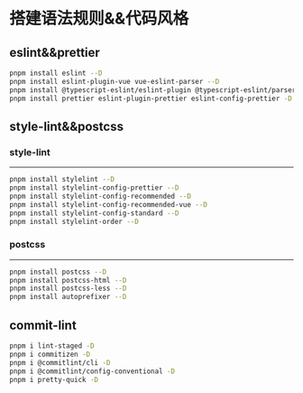 # 搭建语法规则&&代码风格
## eslint&&prettier
``` bash
pnpm install eslint --D
pnpm install eslint-plugin-vue vue-eslint-parser --D
pnpm install @typescript-eslint/eslint-plugin @typescript-eslint/parser -D
pnpm install prettier eslint-plugin-prettier eslint-config-prettier -D
```

## style-lint&&postcss

### style-lint
------
``` bash
pnpm install stylelint --D 
pnpm install stylelint-config-prettier --D
pnpm install stylelint-config-recommended --D
pnpm install stylelint-config-recommended-vue --D
pnpm install stylelint-config-standard --D
pnpm install stylelint-order --D
```
### postcss
------
``` bash
pnpm install postcss --D
pnpm install postcss-html --D
pnpm install postcss-less --D
pnpm install autoprefixer --D
```

## commit-lint
``` bash
pnpm i lint-staged -D
pnpm i commitizen -D
pnpm i @commitlint/cli -D
pnpm i @commitlint/config-conventional -D
pnpm i pretty-quick -D
```

